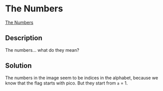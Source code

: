 # The Numbers

[The Numbers](https://play.picoctf.org/practice/challenge/68)

## Description

The numbers... what do they mean?

## Solution

The numbers in the image seem to be indices in the alphabet, because we know that the flag starts with pico. But they start from `a` = 1.
